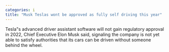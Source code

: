 ```yaml
---
categories: i
title: "Musk Teslas wont be approved as fully self driving this year"
---
```

Tesla"s advanced driver assistant software will not gain regulatory approval in 2022, Chief Executive Elon Musk said, signaling the company is not yet able to satisfy authorities that its cars can be driven without someone behind the wheel.